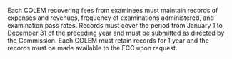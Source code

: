 Each COLEM recovering fees from examinees must maintain records of expenses and revenues, frequency of examinations administered, and examination pass rates. Records must cover the period from January 1 to December 31 of the preceding year and must be submitted as directed by the Commission. Each COLEM must retain records for 1 year and the records must be made available to the FCC upon request.

